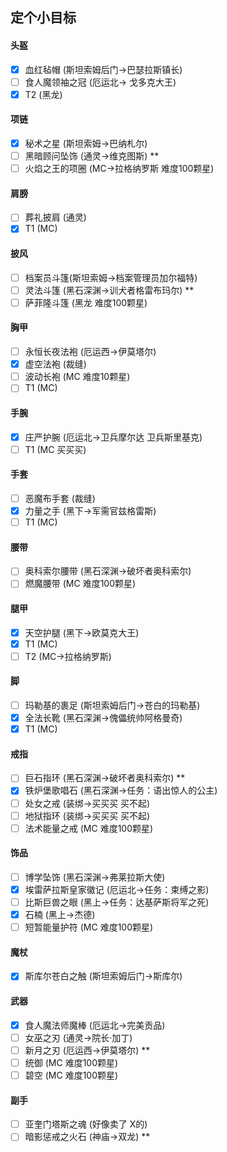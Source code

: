## 定个小目标  

#### 头盔
- [x] 血红毡帽 (斯坦索姆后门->巴瑟拉斯镇长)  
- [ ] 食人魔领袖之冠 (厄运北-> 戈多克大王)  
- [x] T2  (黑龙)

#### 项链
- [x] 秘术之星  (斯坦索姆->巴纳札尔)
- [ ] 黑暗顾问坠饰 (通灵->维克图斯) **
- [ ] 火焰之王的项圈 (MC->拉格纳罗斯 难度100颗星)

#### 肩膀
- [ ] 葬礼披肩 (通灵)
- [x] T1 (MC)

#### 披风
- [ ] 档案员斗篷(斯坦索姆->档案管理员加尔福特)
- [ ] 灵法斗篷 (黑石深渊->训犬者格雷布玛尔) **
- [ ] 萨菲隆斗篷 (黑龙 难度100颗星)

#### 胸甲
- [ ] 永恒长夜法袍 (厄运西->伊莫塔尔)
- [x] 虚空法袍 (裁缝) 
- [ ] 波动长袍 (MC 难度10颗星)
- [ ] T1  (MC)

#### 手腕
- [x] 庄严护腕 (厄运北->卫兵摩尔达 卫兵斯里基克)
- [ ] T1 (MC 买买买)

#### 手套
- [ ] 恶魔布手套 (裁缝) 
- [x] 力量之手 (黑下->军需官兹格雷斯)
- [ ] T1 (MC)

#### 腰带
- [ ] 奥科索尔腰带 (黑石深渊->破坏者奥科索尔)
- [ ] 燃魔腰带 (MC 难度100颗星)

#### 腿甲
- [x] 天空护腿 (黑下->欧莫克大王)
- [x] T1 (MC)
- [ ] T2 (MC->拉格纳罗斯)

#### 脚
- [ ] 玛勒基的裹足 (斯坦索姆后门->苍白的玛勒基)
- [x] 全法长靴 (黑石深渊->傀儡统帅阿格曼奇)
- [x] T1 (MC)

#### 戒指
- [ ] 巨石指环  (黑石深渊->破坏者奥科索尔) **
- [x] 铁炉堡歌唱石 (黑石深渊->任务：语出惊人的公主)
- [ ] 处女之戒 (装绑->买买买 买不起)
- [ ] 地狱指环 (装绑->买买买 买不起)
- [ ] 法术能量之戒 (MC 难度100颗星)

#### 饰品
- [ ] 博学坠饰 (黑石深渊->弗莱拉斯大使)
- [x] 埃雷萨拉斯皇家徽记 (厄运北->任务：束缚之影)
- [ ] 比斯巨兽之眼 (黑上->任务：达基萨斯将军之死) 
- [x] 石楠 (黑上->杰德)
- [ ] 短暂能量护符 (MC 难度100颗星)

#### 魔杖 
- [x] 斯库尔苍白之触 (斯坦索姆后门->斯库尔)

#### 武器
- [x] 食人魔法师魔棒 (厄运北->完美贡品)
- [ ] 女巫之刃 (通灵->院长·加丁)
- [ ] 新月之刃 (厄运西->伊莫塔尔) **
- [ ] 统御 (MC 难度100颗星)
- [ ] 碧空 (MC 难度100颗星)

#### 副手
- [ ] 亚奎门塔斯之魂 (好像卖了 X的) 
- [ ] 暗影惩戒之火石 (神庙->双龙) **
